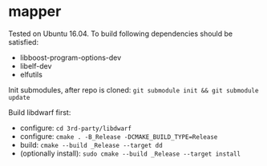 # mapper

Tested on Ubuntu 16.04.
To build following dependencies should be satisfied:
- libboost-program-options-dev
- libelf-dev
- elfutils

Init submodules, after repo is cloned:
`git submodule init && git submodule update`

Build libdwarf first:
* configure: `cd 3rd-party/libdwarf`
* configure: `cmake . -B_Release -DCMAKE_BUILD_TYPE=Release`
* build: `cmake --build _Release --target dd`
* (optionally install): `sudo cmake --build _Release --target install`